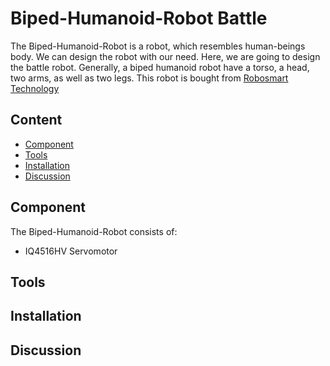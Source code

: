 # Biped-Humanoid-Robot Battle

The Biped-Humanoid-Robot is a robot, which resembles human-beings body. We can design the robot with our need. Here, we are going to design the battle robot. Generally, a biped humanoid robot have a torso, a head, two arms, as well as two legs. This robot is bought from [Robosmart Technology](http://robosmart.com.tw/zh-tw/classes_con.php?id=NDU=)

## Content
  * [Component](#Component)
  * [Tools](#Tools)
  * [Installation](#Installation)
  * [Discussion](#Discussion)
  
## Component

The Biped-Humanoid-Robot consists of:
 * IQ4516HV Servomotor
## Tools




## Installation























## Discussion
